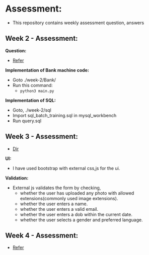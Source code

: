 # Assessment:
- This repository contains weekly assessment question, answers

## Week 2 - Assessment:

**Question:**
- [Refer](./week-2/question.md)

**Implementation of Bank machine code:**
- Goto ./week-2/Bank/
- Run this command:
    - `python3 main.py`

**Implementation of SQL:**
- Goto, ./week-2/sql
- Import sql_batch_training.sql in mysql_workbench
- Run query.sql

## Week 3 - Assessment:
- [Dir](./week-3/question-2/)

**UI:**
- I have used bootstrap with external css,js for the ui.

**Validation:**
- External js validates the form by checking,
    - whether the user has uploaded any photo with allowed extensions(commonly used image extensions).
    - whether the user enters a name.
    - whether the user enters a valid email.
    - whether the user enters a dob within the current date.
    - whether the user selects a gender and preferred language.

## Week 4 - Assessment:
- [Refer](./week-4-5/README.md)